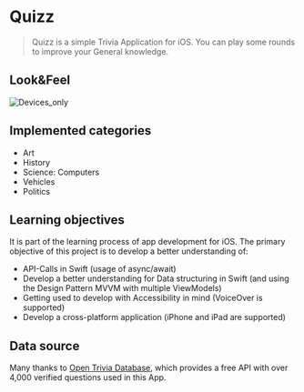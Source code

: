 # Quizz

> Quizz is a simple Trivia Application for iOS. You can play some rounds to improve your General knowledge.

## Look&Feel

![Devices_only](https://user-images.githubusercontent.com/68077359/203848009-7965a629-668d-4988-be9e-d602bff918bb.png)


## Implemented categories

- Art
- History
- Science: Computers
- Vehicles
- Politics


## Learning objectives

It is part of the learning process of app development for iOS. The primary objective of this project is to develop a better understanding of:

- API-Calls in Swift (usage of async/await)
- Develop a better understanding for Data structuring in Swift (and using the Design Pattern MVVM with multiple ViewModels)
- Getting used to develop with Accessibility in mind (VoiceOver is supported)
- Develop a cross-platform application (iPhone and iPad are supported)

## Data source

Many thanks to [Open Trivia Database](https://opentdb.com/), which provides a free API with over 4,000 verified questions used in this App.
